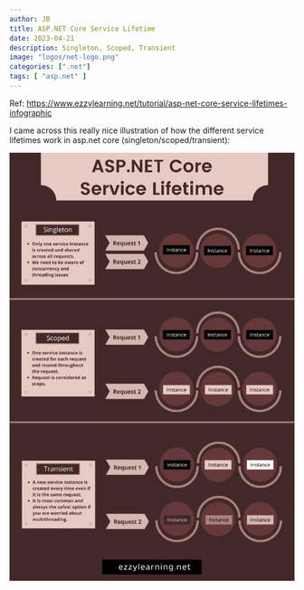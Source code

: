 ```yaml
---
author: JB
title: ASP.NET Core Service Lifetime
date: 2023-04-21
description: Singleton, Scoped, Transient
image: "logos/net-logo.png"
categories: [".net"]
tags: [ "asp.net" ]
---
```


Ref: https://www.ezzylearning.net/tutorial/asp-net-core-service-lifetimes-infographic

I came across this really nice illustration of how the different service lifetimes work in asp.net core (singleton/scoped/transient):

![ASP.NET Core Service Lifetime](asp-net-core-service-lifetime.png)